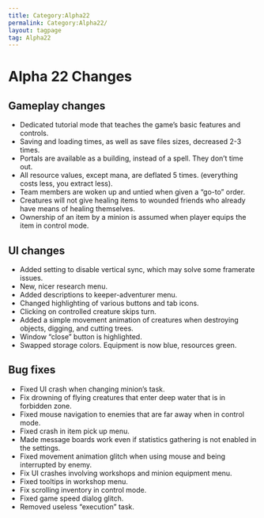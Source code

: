 ```yaml
---
title: Category:Alpha22
permalink: Category:Alpha22/
layout: tagpage
tag: Alpha22
---
```


Alpha 22 Changes
================

Gameplay changes
----------------

-   Dedicated tutorial mode that teaches the game’s basic features and
    controls.
-   Saving and loading times, as well as save files sizes, decreased 2-3
    times.
-   Portals are available as a building, instead of a spell. They don’t
    time out.
-   All resource values, except mana, are deflated 5 times. (everything
    costs less, you extract less).
-   Team members are woken up and untied when given a “go-to” order.
-   Creatures will not give healing items to wounded friends who already
    have means of healing themselves.
-   Ownership of an item by a minion is assumed when player equips the
    item in control mode.

UI changes
----------

-   Added setting to disable vertical sync, which may solve some
    framerate issues.
-   New, nicer research menu.
-   Added descriptions to keeper-adventurer menu.
-   Changed highlighting of various buttons and tab icons.
-   Clicking on controlled creature skips turn.
-   Added a simple movement animation of creatures when destroying
    objects, digging, and cutting trees.
-   Window “close” button is highlighted.
-   Swapped storage colors. Equipment is now blue, resources green.

Bug fixes
---------

-   Fixed UI crash when changing minion’s task.
-   Fix drowning of flying creatures that enter deep water that is in
    forbidden zone.
-   Fixed mouse navigation to enemies that are far away when in control
    mode.
-   Fixed crash in item pick up menu.
-   Made message boards work even if statistics gathering is not enabled
    in the settings.
-   Fixed movement animation glitch when using mouse and being
    interrupted by enemy.
-   Fix UI crashes involving workshops and minion equipment menu.
-   Fixed tooltips in workshop menu.
-   Fix scrolling inventory in control mode.
-   Fixed game speed dialog glitch.
-   Removed useless “execution” task.

